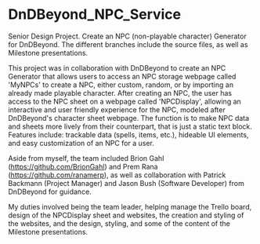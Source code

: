 # DnDBeyond_NPC_Service
Senior Design Project. Create an NPC (non-playable character) Generator for DnDBeyond. The different branches include the source files, as well as Milestone presentations.

This project was in collaboration with DnDBeyond to create an NPC Generator that allows users to access an NPC storage webpage called 'MyNPCs' to create a NPC, either custom, random, or by importing an already made playable character. After creating an NPC, the user has access to the NPC sheet on a webpage called 'NPCDisplay', allowing an interactive and user friendly experience for the NPC, modeled after DnDBeyond's character sheet webpage. The function is to make NPC data and sheets more lively from their counterpart, that is just a static text block. Features include: trackable data (spells, items, etc.), hideable UI elements, and easy customization of an NPC for a user. 

Aside from myself, the team included Brion Gahl (https://github.com/BrionGahl) and Prem Rana (https://github.com/ranamerp), as well as collaboration with Patrick Backmann (Project Manager) and Jason Bush (Software Developer) from DnDBeyond for guidance.

My duties involved being the team leader, helping manage the Trello board, design of the NPCDisplay sheet and websites, the creation and styling of the websites, and the design, styling, and some of the content of the Milestone presentations.
